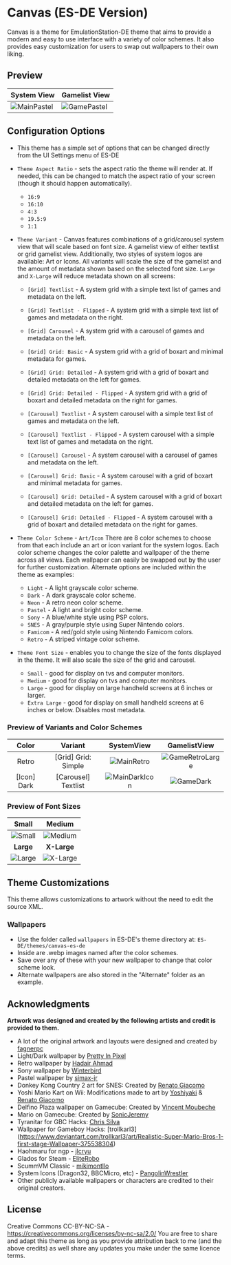 # Canvas (ES-DE Version)
Canvas is a theme for EmulationStation-DE theme that aims to provide a modern and easy to use interface with a variety of color schemes. It also provides easy customization for users to swap out wallpapers to their own liking.

## **Preview**

| System View | Gamelist View |
| --- | --- |
|![MainPastel](https://github.com/Siddy212/canvas-es-de/assets/60283021/ddeab158-b583-4fdc-82a6-b67a70f43a69)|![GamePastel](https://github.com/Siddy212/canvas-es-de/assets/60283021/b810a52b-ea17-4c7e-8b7b-d7cc040a760e)|



## **Configuration Options**

- This theme has a simple set of options that can be changed directly from the UI Settings menu of ES-DE
- `Theme Aspect Ratio` - sets the aspect ratio the theme will render at. If needed, this can be changed to match the aspect ratio of your screen (though it should happen automatically).
   - `16:9`
   - `16:10`
   - `4:3`
   - `19.5:9`
   - `1:1`
     
- `Theme Variant` - Canvas features combinations of a grid/carousel system view that will scale based on font size. A gamelist view of either textlist or grid gamelist view. Additionally, two styles of system logos are available: Art or Icons. All variants will scale the size of the gamelist and the amount of metadata shown based on the selected font size. `Large` and `X-Large` will reduce metadata shown on all screens:
  
   - `[Grid] Textlist` - A system grid with a simple text list of games and metadata on the left.
     
   - `[Grid] Textlist - Flipped` - A system grid with a simple text list of games and metadata on the right.

   - `[Grid] Carousel` - A system grid with a carousel of games and metadata on the left.
     
   - `[Grid] Grid: Basic` - A system grid with a grid of boxart and minimal metadata for games.
     
   - `[Grid] Grid: Detailed` - A system grid with a grid of boxart and detailed metadata on the left for games.
 
   - `[Grid] Grid: Detailed - Flipped` - A system grid with a grid of boxart and detailed metadata on the right for games.
     
  - `[Carousel] Textlist` - A system carousel with a simple text list of games and metadata on the left.

  - `[Carousel] Textlist - Flipped` - A system carousel with a simple text list of games and metadata on the right.
    
   - `[Carousel] Carousel` - A system carousel with a carousel of games and metadata on the left.
     
   - `[Carousel] Grid: Basic` - A system carousel with a grid of boxart and minimal metadata for games.
     
   - `[Carousel] Grid: Detailed` - A system carousel with a grid of boxart and detailed metadata on the left for games.
     
   - `[Carousel] Grid: Detailed - Flipped` - A system carousel with a grid of boxart and detailed metadata on the right for games.



- `Theme Color Scheme` - `Art/Icon` There are 8 color schemes to choose from that each include an art or icon variant for the system logos. Each color scheme changes the color palette and wallpaper of the theme across all views. Each wallpaper can easily be swapped out by the user for further customization. Alternate options are included within the theme as examples:
  
   - `Light` - A light grayscale color scheme.
   - `Dark` - A dark grayscale color scheme.
   - `Neon` - A retro neon color scheme.
   - `Pastel` - A light and bright color scheme.
   - `Sony` - A blue/white style using PSP colors.
   - `SNES` - A gray/purple style using Super Nintendo colors.
   - `Famicom` - A red/gold style using Nintendo Famicom colors.
   - `Retro` - A striped vintage color scheme.
 
- `Theme Font Size` - enables you to change the size of the fonts displayed in the theme. It will also scale the size of the grid and carousel.
   - `Small` - good for display on tvs and computer monitors.
   - `Medium` - good for display on tvs and computer monitors.
   - `Large` - good for display on large handheld screens at 6 inches or larger.
   - `Extra Large` - good for display on small handheld screens at 6 inches or below. Disables most metadata.
     
### **Preview of Variants and Color Schemes**

| Color | Variant | SystemView | GamelistView |
| :---: | :---: | :---: | :---: |
|Retro|[Grid] Grid: Simple|![MainRetro](https://github.com/Siddy212/canvas-es-de/assets/60283021/ffa38fa6-6aba-4563-a007-65621c5585a6)|![GameRetroLarge](https://github.com/Siddy212/canvas-es-de/assets/60283021/efd77be4-7e98-4e46-a4e8-8ad694df7f8f)|
|[Icon] Dark| [Carousel] Textlist|![MainDarkIcon](https://github.com/Siddy212/canvas-es-de/assets/60283021/1a0442fc-dccc-4113-a394-5a70b58925d0)|![GameDark](https://github.com/Siddy212/canvas-es-de/assets/60283021/128df83f-62c2-4a00-be07-bcd1d125d219)|

### Preview of Font Sizes 

| Small | Medium |
| :---: | :---: |
|![Small](https://github.com/Siddy212/canvas-es-de/assets/60283021/8a78e2d6-99de-4cf9-a088-2791c065b07d)|![Medium](https://github.com/Siddy212/canvas-es-de/assets/60283021/7354e1a5-cc59-481a-a01a-0b626699a63a)|
| **Large** | **X-Large** |
|![Large](https://github.com/Siddy212/canvas-es-de/assets/60283021/35dd298c-f44b-4c93-950d-7ccf61de281c)|![X-Large](https://github.com/Siddy212/canvas-es-de/assets/60283021/ee05468e-6737-4e18-8f0f-7fedfab785a7)|

## **Theme Customizations**

This theme allows customizations to artwork without the need to edit the source XML. 

### Wallpapers
- Use the folder called `wallpapers` in ES-DE's theme directory at: `ES-DE/themes/canvas-es-de`
- Inside are .webp images named after the color schemes.
- Save over any of these with your new wallpaper to change that color scheme look.
- Alternate wallpapers are also stored in the "Alternate" folder as an example.


## **Acknowledgments**

**Artwork was designed and created by the following artists and credit is provided to them.**
   - A lot of the original artwork and layouts were designed and created by [fagnerpc](https://github.com/fagnerpc)
   - Light/Dark wallpaper by [Pretty In Pixel](https://prettyinpixel.wordpress.com/page/2/)
   - Retro wallpaper by [Hadair Ahmad](https://www.vecteezy.com/members/aspctstyle)
   - Sony wallpaper by [Winterbird](https://www.deviantart.com/winterbird/art/PSP-wallpaper-24161542)
   - Pastel wallpaper by [simax-jr](https://www.reddit.com/r/dbrand/comments/ypa90k/palettes_design_as_wallpaper_at_4k_res_3840_x/)
   - Donkey Kong Country 2 art for SNES: Created by [Renato Giacomo](https://www.artstation.com/renatogiacomini)
   - Yoshi Mario Kart on Wii: Modifications made to art by [Yoshiyaki](https://www.deviantart.com/yoshiyaki) & [Renato Giacomo](https://www.artstation.com/renatogiacomini)
   - Delfino Plaza wallpaper on Gamecube: Created by [Vincent Moubeche](https://www.artstation.com/artwork/Xn4Xo3)
   - Mario on Gamecube: Created by [SonicJeremy](https://www.deviantart.com/sonicjeremy)
   - Tyranitar for GBC Hacks: [Chris Silva](https://www.artstation.com/artwork/obBlyB)
   - Wallpaper for Gameboy Hacks: [trollkarl3] (https://www.deviantart.com/trollkarl3/art/Realistic-Super-Mario-Bros-1-first-stage-Wallpaper-375538304)
   - Haohmaru for ngp - [jlcryu](https://www.deviantart.com/jlcryu/art/Haohmaru-919703925)
   - Glados for Steam - [EliteRobo](https://www.deviantart.com/eliterobo/art/Portal-SFM-Simple-GLaDOS-Render-794265716)
   - ScummVM Classic - [mikimontllo](https://twitter.com/mikimontllo)
   - System Icons (Dragon32, BBCMicro, etc) - [PangolinWrestler](https://github.com/PangolinWrestler)
   - Other publicly available wallpapers or characters are credited to their original creators.
     
## **License**
Creative Commons CC-BY-NC-SA - https://creativecommons.org/licenses/by-nc-sa/2.0/
You are free to share and adapt this theme as long as you provide attribution back to me (and the above credits) as well share any updates you make under the same licence terms.

